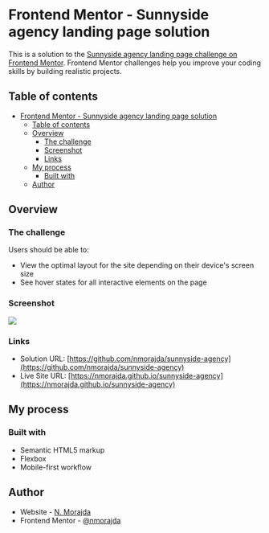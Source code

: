 # Frontend Mentor - Sunnyside agency landing page solution

This is a solution to the [Sunnyside agency landing page challenge on Frontend Mentor](https://www.frontendmentor.io/challenges/sunnyside-agency-landing-page-7yVs3B6ef). Frontend Mentor challenges help you improve your coding skills by building realistic projects.

## Table of contents

- [Frontend Mentor - Sunnyside agency landing page solution](#frontend-mentor---sunnyside-agency-landing-page-solution)
  - [Table of contents](#table-of-contents)
  - [Overview](#overview)
    - [The challenge](#the-challenge)
    - [Screenshot](#screenshot)
    - [Links](#links)
  - [My process](#my-process)
    - [Built with](#built-with)
  - [Author](#author)

## Overview

### The challenge

Users should be able to:

- View the optimal layout for the site depending on their device's screen size
- See hover states for all interactive elements on the page

### Screenshot

![](./screenshot.jpg)

### Links

- Solution URL: [https://github.com/nmorajda/sunnyside-agency](https://github.com/nmorajda/sunnyside-agency)
- Live Site URL: [https://nmorajda.github.io/sunnyside-agency](https://nmorajda.github.io/sunnyside-agency)

## My process

### Built with

- Semantic HTML5 markup
- Flexbox
- Mobile-first workflow

## Author

- Website - [N. Morajda](https://abmstudio.pl)
- Frontend Mentor - [@nmorajda](https://www.frontendmentor.io/profile/nmorajda)